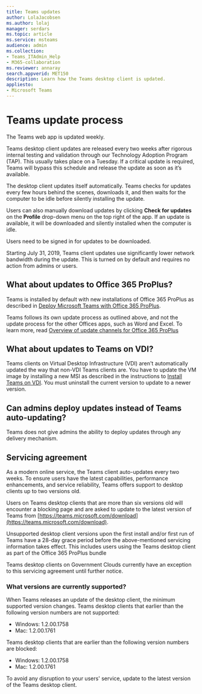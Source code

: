 ```yaml
---
title: Teams updates
author: LolaJacobsen
ms.author: lolaj
manager: serdars
ms.topic: article
ms.service: msteams
audience: admin
ms.collection: 
- Teams_ITAdmin_Help
- M365-collaboration
ms.reviewer: annaray
search.appverid: MET150
description: Learn how the Teams desktop client is updated.
appliesto: 
- Microsoft Teams
---
```


# Teams update process

The Teams web app is updated weekly.

Teams desktop client updates are released every two weeks after rigorous internal testing and validation through our Technology Adoption Program (TAP). This usually takes place on a Tuesday. If a critical update is required, Teams will bypass this schedule and release the update as soon as it’s available.

The desktop client updates itself automatically. Teams checks for updates every few hours behind the scenes, downloads it, and then waits for the computer to be idle before silently installing the update.

Users can also manually download updates by clicking **Check for updates** on the **Profile** drop-down menu on the top right of the app. If an update is available, it will be downloaded and silently installed when the computer is idle.

Users need to be signed in for updates to be downloaded. 

Starting July 31, 2019, Teams client updates use significantly lower network bandwidth during the update. This is turned on by default and requires no action from admins or users.

## What about updates to Office 365 ProPlus?

Teams is installed by default with new installations of Office 365 ProPlus as described in [Deploy Microsoft Teams with Office 365 ProPlus](https://docs.microsoft.com/DeployOffice/teams-install). 

Teams follows its own update process as outlined above, and not the update process for the other Offices apps, such as Word and Excel. To learn more, read [Overview of update channels for Office 365 ProPlus](https://docs.microsoft.com/DeployOffice/overview-of-update-channels-for-office-365-proplus)

## What about updates to Teams on VDI?

Teams clients on Virtual Desktop Infrastructure (VDI) aren't automatically updated the way that non-VDI Teams clients are. You have to update the VM image by installing a new MSI as described in the instructions to [Install Teams on VDI](https://docs.microsoft.com/microsoftteams/teams-for-vdi#install-teams-on-vdi). You must uninstall the current version to update to a newer version.

## Can admins deploy updates instead of Teams auto-updating?

Teams does not give admins the ability to deploy updates through any delivery mechanism.

## Servicing agreement

As a modern online service, the Teams client auto-updates every two weeks. To ensure users have the latest capabilities, performance enhancements, and service reliability, Teams offers support to desktop clients up to two versions old.

Users on Teams desktop clients that are more than six versions old will encounter a blocking page and are asked to update to the latest version of Teams from [https://teams.microsoft.com/download](https://teams.microsoft.com/download).

Unsupported desktop client versions upon the first install and/or first run of Teams have a 28-day grace period before the above-mentioned servicing information takes effect. This includes users using the Teams desktop client as part of the Office 365 ProPlus bundle

Teams desktop clients on Government Clouds currently have an exception to this servicing agreement until further notice.

### What versions are currently supported?

When Teams releases an update of the desktop client, the minimum supported version changes. Teams desktop clients that earlier than the following version numbers are not supported:

- Windows: 1.2.00.1758
- Mac: 1.2.00.1761

Teams desktop clients that are earlier than the following version numbers are blocked:

- Windows: 1.2.00.1758
- Mac: 1.2.00.1761

To avoid any disruption to your users' service, update to the latest version of the Teams desktop client.